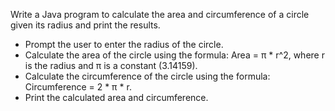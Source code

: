 Write a Java program to calculate the area and circumference of a circle given its radius and print the results.
- Prompt the user to enter the radius of the circle.
- Calculate the area of the circle using the formula: Area = π * r^2, where r is the radius and π is a constant (3.14159).
- Calculate the circumference of the circle using the formula: Circumference = 2 * π * r.
- Print the calculated area and circumference.
